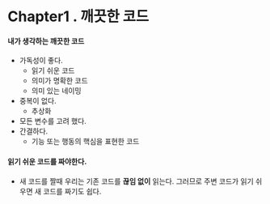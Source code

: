 Chapter1 . 깨끗한 코드 
=======================
#### 내가 생각하는 깨끗한 코드

- 가독성이 좋다.
  - 읽기 쉬운 코드
  - 의미가 명확한 코드
  - 의미 있는 네이밍
- 중복이 없다.
  - 추상화 
- 모든 변수를 고려 했다.
- 간결하다.
  - 기능 또는 행동의 핵심을 표현한 코드
  
#### 읽기 쉬운 코드를 짜야한다.
- 새 코드를 짤때 우리는 기존 코드를 __끊임 없이__ 읽는다. 그러므로 주변 코드가 읽기 쉬우면 새 코드를 짜기도 쉽다.
